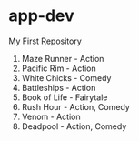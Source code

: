 # app-dev
My First Repository

1. Maze Runner - Action
2. Pacific Rim - Action
3. White Chicks - Comedy
4. Battleships - Action
5. Book of Life - Fairytale
6. Rush Hour - Action, Comedy
7. Venom - Action
9. Deadpool - Action, Comedy
